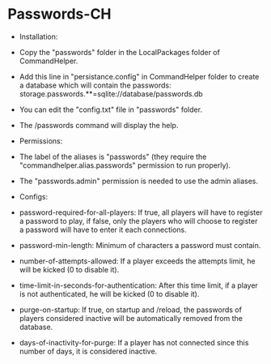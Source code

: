 Passwords-CH
============


- Installation:

 - Copy the "passwords" folder in the LocalPackages folder of CommandHelper.

 - Add this line in "persistance.config" in CommandHelper folder to create a database which will contain the passwords: storage.passwords.**=sqlite://database/passwords.db

 - You can edit the "config.txt" file in "passwords" folder.

 - The /passwords command will display the help.


- Permissions:

 - The label of the aliases is "passwords" (they require the "commandhelper.alias.passwords" permission to run properly).

 - The "passwords.admin" permission is needed to use the admin aliases.


- Configs:

 - password-required-for-all-players: If true, all players will have to register a password to play, if false, only the players who will choose to register a password will have to enter it each connections.

 - password-min-length: Minimum of characters a password must contain.

 - number-of-attempts-allowed: If a player exceeds the attempts limit, he will be kicked (0 to disable it).

 - time-limit-in-seconds-for-authentication: After this time limit, if a player is not authenticated, he will be kicked (0 to disable it).

 - purge-on-startup: If true, on startup and /reload, the passwords of players considered inactive will be automatically removed from the database.

 - days-of-inactivity-for-purge: If a player has not connected since this number of days, it is considered inactive.
